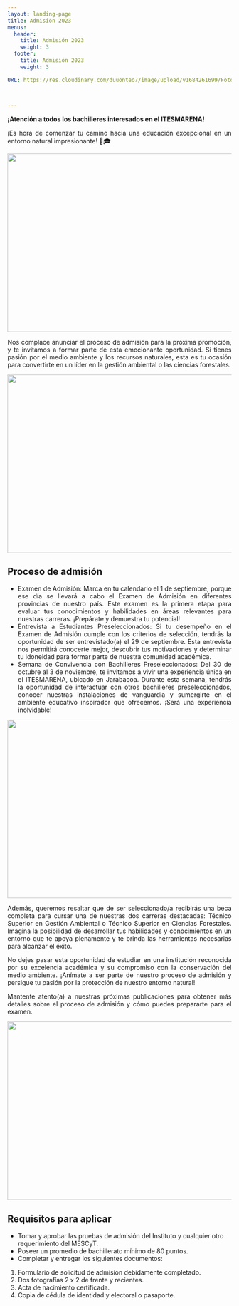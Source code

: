 ```yaml
---
layout: landing-page
title: Admisión 2023
menus:
  header:
    title: Admisión 2023
    weight: 3
  footer:
    title: Admisión 2023
    weight: 3

URL: https://res.cloudinary.com/duuonteo7/image/upload/v1684261699/Fotos%20ITESMARENA/Convivencia/6.jpg



---
```


<p><strong>&iexcl;Atenci&oacute;n a todos los bachilleres interesados en el ITESMARENA!</strong></p>
<p style="text-align: justify;">&iexcl;Es hora de comenzar tu camino hacia una educaci&oacute;n excepcional en un entorno natural impresionante! 🌿🎓</p>
<p style="text-align: center;"><img src="https://res.cloudinary.com/duuonteo7/image/upload/v1562070919/Convivencia/3.jpg" alt="" width="600" height="400" /></p>
<p style="text-align: justify;">Nos complace anunciar el proceso de admisi&oacute;n para la pr&oacute;xima promoci&oacute;n, y te invitamos a formar parte de esta emocionante oportunidad. Si tienes pasi&oacute;n por el medio ambiente y los recursos naturales, esta es tu ocasi&oacute;n para convertirte en un l&iacute;der en la gesti&oacute;n ambiental o las ciencias forestales.</p>
<p style="text-align: center;"><img src="https://res.cloudinary.com/duuonteo7/image/upload/v1562070921/Convivencia/2.jpg" alt="" width="600" height="400" /></p>
<h2>Proceso de admisi&oacute;n</h2>
<ul>
<li style="text-align: justify;">Examen de Admisi&oacute;n: Marca en tu calendario el 1 de septiembre, porque ese d&iacute;a se llevar&aacute; a cabo el Examen de Admisi&oacute;n en diferentes provincias de nuestro pa&iacute;s. Este examen es la primera etapa para evaluar tus conocimientos y habilidades en &aacute;reas relevantes para nuestras carreras. &iexcl;Prep&aacute;rate y demuestra tu potencial!</li>
<li style="text-align: justify;">Entrevista a Estudiantes Preseleccionados: Si tu desempe&ntilde;o en el Examen de Admisi&oacute;n cumple con los criterios de selecci&oacute;n, tendr&aacute;s la oportunidad de ser entrevistado(a) el 29 de septiembre. Esta entrevista nos permitir&aacute; conocerte mejor, descubrir tus motivaciones y determinar tu idoneidad para formar parte de nuestra comunidad acad&eacute;mica.</li>
<li style="text-align: justify;">Semana de Convivencia con Bachilleres Preseleccionados: Del 30 de octubre al 3 de noviembre, te invitamos a vivir una experiencia &uacute;nica en el ITESMARENA, ubicado en Jarabacoa. Durante esta semana, tendr&aacute;s la oportunidad de interactuar con otros bachilleres preseleccionados, conocer nuestras instalaciones de vanguardia y sumergirte en el ambiente educativo inspirador que ofrecemos. &iexcl;Ser&aacute; una experiencia inolvidable!</li>
</ul>
<p style="text-align: center;"><img src="https://res.cloudinary.com/duuonteo7/image/upload/v1562070919/Convivencia/1.jpg" alt="" width="600" height="400" /></p>
<p style="text-align: justify;">Adem&aacute;s, queremos resaltar que <span class="highlight">de ser seleccionado/a recibir&aacute;s una beca completa</span> para cursar una de nuestras dos carreras destacadas: <span class="highlight">T&eacute;cnico Superior en Gesti&oacute;n Ambiental</span> o <span class="highlight">T&eacute;cnico Superior en Ciencias Forestales</span>. Imagina la posibilidad de desarrollar tus habilidades y conocimientos en un entorno que te apoya plenamente y te brinda las herramientas necesarias para alcanzar el &eacute;xito.</p>
<p style="text-align: justify;">No dejes pasar esta oportunidad de estudiar en una instituci&oacute;n reconocida por su excelencia acad&eacute;mica y su compromiso con la conservaci&oacute;n del medio ambiente. &iexcl;An&iacute;mate a ser parte de nuestro proceso de admisi&oacute;n y persigue tu pasi&oacute;n por la protecci&oacute;n de nuestro entorno natural!</p>
<div class="contact-info">
<p style="text-align: justify;">Mantente atento(a) a nuestras pr&oacute;ximas publicaciones para obtener m&aacute;s detalles sobre el proceso de admisi&oacute;n y c&oacute;mo puedes prepararte para el examen.</p>
<p style="text-align: justify;"></p>
<p style="text-align: center;"><img src="https://res.cloudinary.com/duuonteo7/image/upload/v1562070917/Convivencia/8.jpg" alt="" width="600" height="400" /></p>
</div>
<h2>Requisitos para aplicar</h2>
<ul>
<li>Tomar y aprobar las pruebas de admisi&oacute;n del Instituto y cualquier otro requerimiento del MESCyT.</li>
<li>Poseer un promedio de bachillerato m&iacute;nimo de 80 puntos.</li>
<li>Completar y entregar los siguientes documentos:</li>
</ul>
<ol>
<li>Formulario de solicitud de admisi&oacute;n debidamente completado.</li>
<li>Dos fotograf&iacute;as 2 x 2 de frente y recientes.</li>
<li>Acta de nacimiento certificada.</li>
<li>Copia de c&eacute;dula de identidad y electoral o pasaporte.</li>
</ol>
